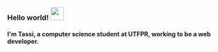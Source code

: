### Hello world! <img src="https://raw.githubusercontent.com/MartinHeinz/MartinHeinz/master/wave.gif" width="30px">
#### I'm Tassi, a computer science student at UTFPR, working to be a web developer.

